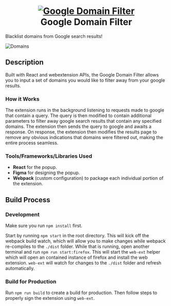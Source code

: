 <h1 align="center">
  <br>
  <a href="https://github.com/KMCGamer/google-domain-filter"><img src="https://user-images.githubusercontent.com/6385983/71632282-b273ff00-2bdb-11ea-9a62-554cfce1c016.png" alt="Google Domain Filter"></a>
  <br>
  Google Domain Filter
  <br>
</h1>

Blacklist domains from Google search results!

![Domains](https://user-images.githubusercontent.com/6385983/70561137-ebc6cb00-1b57-11ea-9f38-0c1a25a5879c.png)

## Description

Built with React and webextension APIs, the Google Domain Filter allows you to input a set of domains you would like to filter away from your google results.

### How it Works

The extension runs in the background listening to requests made to google that contain a query. The query is then modified to contain additional parameters to filter away google search results that contain any specified domains. The extension then sends the query to google and awaits a response. On response, the extension then modifies the results page to remove any obvious indications that domains were filtered out, making the entire process seamless.

### Tools/Frameworks/Libraries Used

- **React** for the popup.
- **Figma** for designing the popup.
- **Webpack** (custom configuration) to package each individual portion of the extension.

## Build Process

### Development

Make sure you run `npm install` first.

Start by running `npm start` in the root directory. This will kick off the webpack build watch, which will allow you to make changes while webpack re-compiles to the `./dist` folder. While that is running, open another terminal and run `npm run start:firefox`. This will start the `web-ext` helper which will open an contained instance of firefox and install the web extension. `web-ext` will watch for changes to the `./dist` folder and refresh automatically.

### Build for Production

Run `npm run build` to create a build for production. Then follow steps to properly sign the extension using `web-ext`.
